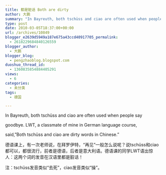 ```yaml
---
title: 都是脏话 Both are dirty
author: 大鹏
summary: "In Bayreuth, both tschüss and ciao are often used when people say"
type: post
date: 2010-03-05T18:37:00+00:00
url: /archives/10849
blogger_e2639d5949a187e675a43ccd40917705_permalink:
  - 2618229684840126559
blogger_author:
  - 大鹏
blogger_blog:
  - pengzhaoblog.blogspot.com
duoshuo_thread_id:
  - 1360835854884405291
views:
  - 6
categories:
  - 未分类
tags:
  - 德国

---
```

In Bayreuth, both tschüss and ciao are often used when people say
  
goodbye. LWT, a classmate of mine in German language course,
  
said,&#8221;Both tschüss and ciao are dirty words in Chinese.&#8221;
  
德语课上，有一次老师说，在拜罗伊特，“再见”一般怎么说呢？说tschüss和ciao都可以，都很流行，前者是德语，后者是意大利语。德语课的同学LWT语出惊人：这两个词的发音在汉语里都是脏话！

注：tschüss发音类似“去死”，ciao发音类似“操”。
